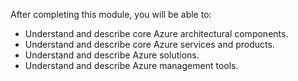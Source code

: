 

After completing this module, you will be able to:

* Understand and describe core Azure architectural components.
* Understand and describe core Azure services and products.
* Understand and describe Azure solutions.
* Understand and describe Azure management tools.
